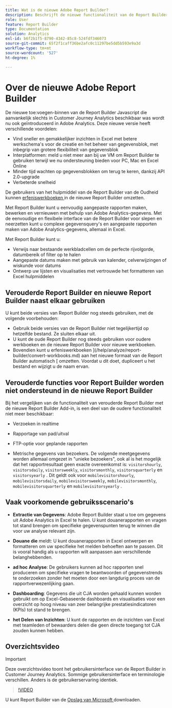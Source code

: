 ```yaml
---
title: Wat is de nieuwe Adobe Report Builder?
description: Beschrijft de nieuwe functionaliteit van de Report Builder
role: User
feature: Report Builder
type: Documentation
solution: Analytics
exl-id: b6f2b1f5-8790-4342-85c8-524fdf346073
source-git-commit: 65f2f1caff36be2afc0c11297be5dd5b593e9a3d
workflow-type: tm+mt
source-wordcount: '527'
ht-degree: 1%

---
```


# Over de nieuwe Adobe Report Builder

De nieuwe toe:voegen-binnen van de Report Builder Javascript die aanvankelijk slechts in Customer Journey Analytics beschikbaar was wordt nu ook geïntroduceerd in Adobe Analytics. Deze nieuwe versie heeft verschillende voordelen:

- Vind sneller en gemakkelijker inzichten in Excel met betere werkschema&#39;s voor de creatie en het beheer van gegevensblok, met inbegrip van grotere flexibiliteit van gegevensblok
- Interplatformen: meld u niet meer aan bij uw VM om Report Builder te gebruiken terwijl we nu ondersteuning bieden voor PC, Mac en Excel Online
- Minder tijd wachten op gegevensblokken om terug te keren, dankzij API 2.0-upgrade
- Verbeterde snelheid

De gebruikers van het hulpmiddel van de Report Builder van de Oudheid kunnen [ erfeniswerkboeken ](/help/analyze/report-builder/convert-workbooks.md) in de nieuwe Report Builder omzetten.

Met Report Builder kunt u eenvoudig aangepaste rapporten maken, bewerken en vernieuwen met behulp van Adobe Analytics-gegevens. Met de eenvoudige en flexibele interface van de Report Builder voor slepen en neerzetten kunt u complexe gegevensquery&#39;s en aangepaste rapporten maken van Adobe Analytics-gegevens, allemaal in Excel.

Met Report Builder kunt u:

- Verwijs naar bestaande werkbladcellen om de perfecte rijvolgorde, datumbereik of filter op te halen
- Aangepaste datums maken met gebruik van kalender, celverwijzingen of wiskunde voor datums
- Ontwerp uw lijsten en visualisaties met vertrouwde het formatteren van Excel hulpmiddelen

## Verouderde Report Builder en nieuwe Report Builder naast elkaar gebruiken

U kunt beide versies van Report Builder nog steeds gebruiken, met de volgende voorbehouden:

- Gebruik beide versies van de Report Builder niet tegelijkertijd op hetzelfde bestand. Ze sluiten elkaar uit.
- U kunt de oude Report Builder nog steeds gebruiken voor oudere werkboeken en de nieuwe Report Builder voor nieuwe werkboeken.
- Bovendien kunt u erfeniswerkboeken ](/help/analyze/report-builder/convert-workbooks.md) aan het nieuwe formaat van de Report Builder automatisch [ omzetten. Voordat u dit doet, dupliceert u het bestand en wijzigt u de naam ervan.

## Verouderde functies voor Report Builder worden niet ondersteund in de nieuwe Report Builder

Bij het vergelijken van de functionaliteit van verouderde Report Builder met de nieuwe Report Builder Add-in, is een deel van de oudere functionaliteit niet meer beschikbaar:

- Verzoeken in realtime

- Rapportage van pad/uitval

- FTP-optie voor geplande rapporten

- Metrische gegevens van bezoekers. De volgende meetgegevens worden allemaal omgezet in &quot;unieke bezoekers&quot;, ook al is het mogelijk dat het rapportresultaat geen exacte overeenkomst is: `visitorshourly`, `visitorsdaily`, `visitorsweekly`, `visitorsmonthly`, `visitorsquarterly` en `visitorsyearly` . Dit geldt ook voor `mobilevisitorshourly`, `mobilevisitorsdaily`, `mobilevisitorsweekly`, `mobilevisitorsmonthly`, `mobilevisitorsquarterly` en `mobilevisitorsyearly` .

## Vaak voorkomende gebruiksscenario&#39;s

- **Extractie van Gegevens**: Adobe Report Builder staat u toe om gegevens uit Adobe Analytics in Excel te halen. U kunt douanerapporten en vragen tot stand brengen om specifieke gegevenspunten terug te winnen die voor uw analyse relevant zijn.

- **Douane die** meldt: U kunt douanerapporten in Excel ontwerpen en formatteren om uw specifieke het melden behoeften aan te passen. Dit is vooral handig als u rapporten wilt aanpassen aan verschillende belanghebbenden.

- **ad hoc Analyse**: De gebruikers kunnen ad hoc rapporten snel produceren om specifieke vragen te beantwoorden of gegevenstrends te onderzoeken zonder het moeten door een langdurig proces van de rapportverwezenlijking gaan.

- **Dashboarding**: Gegevens die uit CJA worden gehaald kunnen worden gebruikt om op Excel-Gebaseerde dashboards en visualisaties voor een overzicht op hoog niveau van zeer belangrijke prestatiesindicatoren (KPIs) tot stand te brengen.

- **het Delen van Inzichten**: U kunt de rapporten en de inzichten van Excel met teamleden of bewaarders delen die geen directe toegang tot CJA zouden kunnen hebben.

## Overzichtsvideo

>[!IMPORTANT]
>
>Deze overzichtsvideo toont het gebruikersinterface van de Report Builder in Customer Journey Analytics. Sommige gebruikersinterface en terminologie verschillen. Anders is de gebruikerservaring identiek.

>[!VIDEO](https://video.tv.adobe.com/v/337569/?quality=12&learn=on)

U kunt Report Builder van de [ Opslag van Microsoft ](https://appsource.microsoft.com/en-us/product/office/WA200003101?tab=Overview) downloaden.
